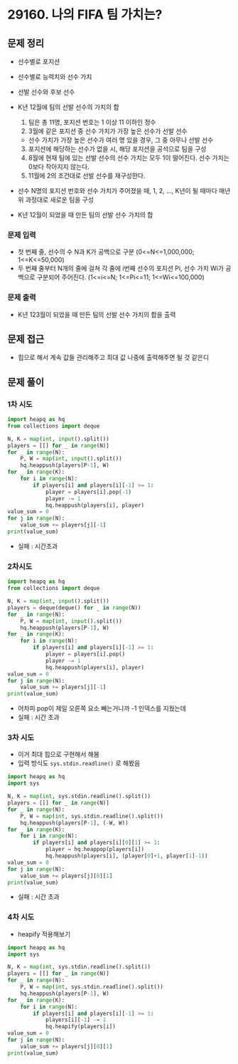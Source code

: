 # 29160. 나의 FIFA 팀 가치는?
## 문제 정리
* 선수별로 포지션
* 선수별로 능력치와 선수 가치
* 선발 선수와 후보 선수


* K년 12월에 팀의 선발 선수의 가치의 합
  1. 팀은 총 11명, 포지션 번호는 1 이상 11 이하인 정수
  2. 3월에 같은 포지션 중 선수 가치가 가장 높은 선수가 선발 선수
    * 선수 가치가 가장 높은 선수가 여러 명 있을 경우, 그 중 아무나 선발 선수
  3. 포지션에 해당하는 선수가 없을 시, 해당 포지션을 공석으로 팀을 구성
  4. 8월에 현재 팀에 있는 선발 선수의 선수 가치는 모두 1이 떨어진다. 선수 가치는 0보다 작아지지 않는다.
  5. 11월에 2의 조건대로 선발 선수를 재구성한다.


* 선수 N명의 포지션 번호와 선수 가치가 주어졌을 때, 1, 2, ..., K년이 될 때마다 매년 위 과정대로 새로운 팀을 구성
* K년 12월이 되었을 때 만든 팀의 선발 선수 가치의 합
### 문제 입력
* 첫 번째 줄, 선수의 수 N과 K가 공백으로 구분 (0<=N<=1,000,000; 1<=K<=50,000)
* 두 번째 줄부터 N개의 줄에 걸쳐 각 줄에 i번째 선수의 포지션 Pi, 선수 가치 Wi가 공백으로 구분되어 주어진다. (1<=i<=N; 1<=Pi<=11; 1<=Wi<=100,000)
### 문제 출력
* K년 123월이 되었을 때 만든 팀의 선발 선수 가치의 합을 출력
## 문제 접근
* 힙으로 해서 계속 값들 관리해주고 최대 값 나중에 출력해주면 될 것 같은디
## 문제 풀이
### 1차 시도
```python
import heapq as hq
from collections import deque

N, K = map(int, input().split())
players = [[] for _ in range(N)]
for _ in range(N):
    P, W = map(int, input().split())
    hq.heappush(players[P-1], W)
for _ in range(K):
    for i in range(N):
        if players[i] and players[i][-1] >= 1:
            player = players[i].pop(-1)
            player -= 1
            hq.heappush(players[i], player)
value_sum = 0
for j in range(N):
    value_sum += players[j][-1]
print(value_sum)
```
* 실패 : 시간초과
### 2차시도
```python
import heapq as hq
from collections import deque

N, K = map(int, input().split())
players = deque(deque() for _ in range(N))
for _ in range(N):
    P, W = map(int, input().split())
    hq.heappush(players[P-1], W)
for _ in range(K):
    for i in range(N):
        if players[i] and players[i][-1] >= 1:
            player = players[i].pop()
            player -= 1
            hq.heappush(players[i], player)
value_sum = 0
for j in range(N):
    value_sum += players[j][-1]
print(value_sum)
```
* 어차피 pop이 제일 오른쪽 요소 빼는거니까 -1 인덱스를 지웠는데
* 실패 : 시간 초과
### 3차 시도
* 이거 최대 힙으로 구현해서 해봄
* 입력 방식도 ```sys.stdin.readline()``` 로 해봤음
```python
import heapq as hq
import sys

N, K = map(int, sys.stdin.readline().split())
players = [[] for _ in range(N)]
for _ in range(N):
    P, W = map(int, sys.stdin.readline().split())
    hq.heappush(players[P-1], (-W, W))
for _ in range(K):
    for i in range(N):
        if players[i] and players[i][0][1] >= 1:
            player = hq.heappop(players[i])
            hq.heappush(players[i], (player[0]+1, player[1]-1))
value_sum = 0
for j in range(N):
    value_sum += players[j][0][1]
print(value_sum)
```
* 실패 : 시간 초과
### 4차 시도
* heapify 적용해보기
```python
import heapq as hq
import sys

N, K = map(int, sys.stdin.readline().split())
players = [[] for _ in range(N)]
for _ in range(N):
    P, W = map(int, sys.stdin.readline().split())
    hq.heappush(players[P-1], W)
for _ in range(K):
    for i in range(N):
        if players[i] and players[i][-1] >= 1:
            players[i][-1] -= 1
            hq.heapify(players[i])
value_sum = 0
for j in range(N):
    value_sum += players[j][0][1]
print(value_sum)
```